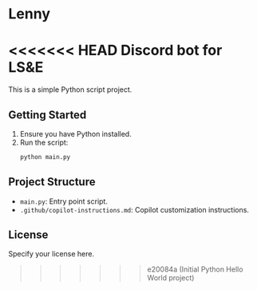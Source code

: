 # Lenny
<<<<<<< HEAD
Discord bot for LS&amp;E
=======

This is a simple Python script project.

## Getting Started

1. Ensure you have Python installed.
2. Run the script:
   ```sh
   python main.py
   ```

## Project Structure
- `main.py`: Entry point script.
- `.github/copilot-instructions.md`: Copilot customization instructions.

## License
Specify your license here.
>>>>>>> e20084a (Initial Python Hello World project)
